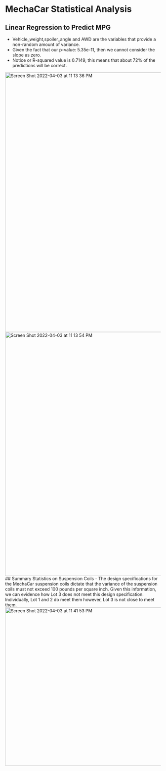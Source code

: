 # MechaCar Statistical Analysis
## Linear Regression to Predict MPG
- Vehicle_weight,spoiler_angle and AWD are the variables that provide a non-random amount of variance.
- Given the fact that our p-value: 5.35e-11, then we cannot consider the slope as zero.
- Notice or R-squared value is 0.7149, this means that about 72% of the predictions will be correct.
<img width="840" alt="Screen Shot 2022-04-03 at 11 13 36 PM" src="https://user-images.githubusercontent.com/95834653/161472752-ace8e8d9-44c0-43a6-a644-75455256aa74.png">
<img width="789" alt="Screen Shot 2022-04-03 at 11 13 54 PM" src="https://user-images.githubusercontent.com/95834653/161472777-f04bc033-b3ed-4f2f-885a-4c76f0f7896d.png"><br />
## Summary Statistics on Suspension Coils
- The design specifications for the MechaCar suspension coils dictate that the variance of the suspension coils must not exceed 100 pounds per square inch. Given this information, we can evidence how Lot 3 does not meet this design specification. Individually, Lot 1 and 2 do meet them however, Lot 3 is not close to meet them. 
<img width="512" alt="Screen Shot 2022-04-03 at 11 41 53 PM" src="https://user-images.githubusercontent.com/95834653/161475119-a84d24fd-e99a-408c-a9d9-4849a45b9d69.png">
